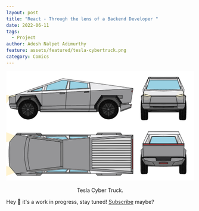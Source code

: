 ```yaml
---
layout: post
title: "React - Through the lens of a Backend Developer "
date: 2022-06-11
tags:
  - Project
author: Adesh Nalpet Adimurthy
feature: assets/featured/tesla-cybertruck.png
category: Comics
---
```


<img class="center-image" src="./assets/featured/tesla-cybertruck.png" /> 
<p style="text-align: center;">Tesla Cyber Truck. </p>

Hey 👋 it's a work in progress, stay tuned! [Subscribe](https://pyblog.medium.com/subscribe) maybe?
